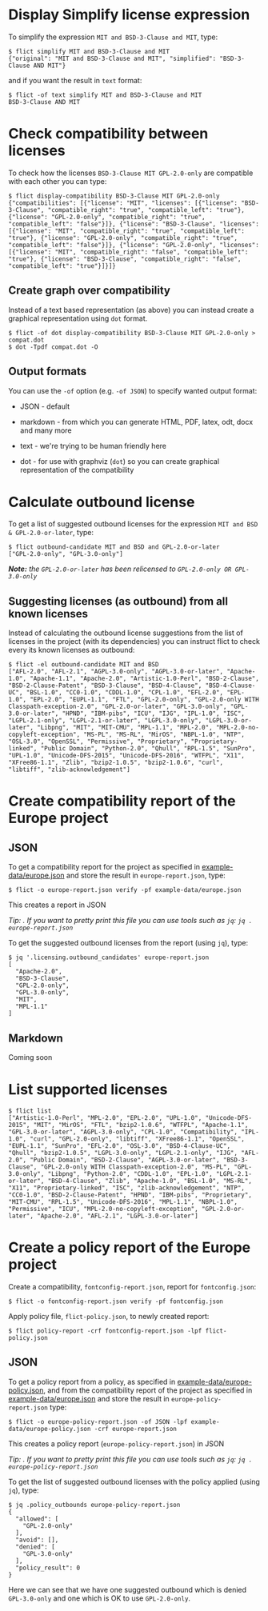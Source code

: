 <!--
SPDX-FileCopyrightText: 2021 Henrik Sandklef <hesa@sandklef.com>

SPDX-License-Identifier: GPL-3.0-or-later
-->


# Display Simplify license expression

To simplify the expression `MIT and BSD-3-Clause and MIT`, type:

```shell
$ flict simplify MIT and BSD-3-Clause and MIT
{"original": "MIT and BSD-3-Clause and MIT", "simplified": "BSD-3-Clause AND MIT"}
```

and if you want the result in `text` format:

```shell
$ flict -of text simplify MIT and BSD-3-Clause and MIT
BSD-3-Clause AND MIT
```

# Check compatibility between licenses

To check how the licenses `BSD-3-Clause MIT GPL-2.0-only` are compatible with each other you can type:

```shell
$ flict display-compatibility BSD-3-Clause MIT GPL-2.0-only
{"compatibilities": [{"license": "MIT", "licenses": [{"license": "BSD-3-Clause", "compatible_right": "true", "compatible_left": "true"}, {"license": "GPL-2.0-only", "compatible_right": "true", "compatible_left": "false"}]}, {"license": "BSD-3-Clause", "licenses": [{"license": "MIT", "compatible_right": "true", "compatible_left": "true"}, {"license": "GPL-2.0-only", "compatible_right": "true", "compatible_left": "false"}]}, {"license": "GPL-2.0-only", "licenses": [{"license": "MIT", "compatible_right": "false", "compatible_left": "true"}, {"license": "BSD-3-Clause", "compatible_right": "false", "compatible_left": "true"}]}]}
```

## Create graph over compatibility

Instead of a text based representation (as above) you can instead create a graphical representation using `dot` format. 

```shell
$ flict -of dot display-compatibility BSD-3-Clause MIT GPL-2.0-only > compat.dot
$ dot -Tpdf compat.dot -O
```

## Output formats

You can use the `-of` option (e.g. `-of JSON`)  to specify wanted output format:

* JSON - default

* markdown - from which you can generate HTML, PDF, latex, odt, docx and many more

* text - we're trying to be human friendly here

* dot - for use with graphviz (`dot`) so you can create graphical representation of the compatibility

# Calculate outbound license

To get a list of suggested outbound licenses for the expression `MIT and BSD & GPL-2.0-or-later`, type:

```shell
$ flict outbound-candidate MIT and BSD and GPL-2.0-or-later
["GPL-2.0-only", "GPL-3.0-only"]
```
***Note:** the `GPL-2.0-or-later` has been relicensed to `GPL-2.0-only OR GPL-3.0-only`*

## Suggesting licenses (as outbound) from all known licenses

Instead of calculating the outbound license suggestions from the list
of licenses in the project (with its dependencies) you can instruct
flict to check every its known licenses as outbound:

```shell
$ flict -el outbound-candidate MIT and BSD 
["AFL-2.0", "AFL-2.1", "AGPL-3.0-only", "AGPL-3.0-or-later", "Apache-1.0", "Apache-1.1", "Apache-2.0", "Artistic-1.0-Perl", "BSD-2-Clause", "BSD-2-Clause-Patent", "BSD-3-Clause", "BSD-4-Clause", "BSD-4-Clause-UC", "BSL-1.0", "CC0-1.0", "CDDL-1.0", "CPL-1.0", "EFL-2.0", "EPL-1.0", "EPL-2.0", "EUPL-1.1", "FTL", "GPL-2.0-only", "GPL-2.0-only WITH Classpath-exception-2.0", "GPL-2.0-or-later", "GPL-3.0-only", "GPL-3.0-or-later", "HPND", "IBM-pibs", "ICU", "IJG", "IPL-1.0", "ISC", "LGPL-2.1-only", "LGPL-2.1-or-later", "LGPL-3.0-only", "LGPL-3.0-or-later", "Libpng", "MIT", "MIT-CMU", "MPL-1.1", "MPL-2.0", "MPL-2.0-no-copyleft-exception", "MS-PL", "MS-RL", "MirOS", "NBPL-1.0", "NTP", "OSL-3.0", "OpenSSL", "Permissive", "Proprietary", "Proprietary-linked", "Public Domain", "Python-2.0", "Qhull", "RPL-1.5", "SunPro", "UPL-1.0", "Unicode-DFS-2015", "Unicode-DFS-2016", "WTFPL", "X11", "XFree86-1.1", "Zlib", "bzip2-1.0.5", "bzip2-1.0.6", "curl", "libtiff", "zlib-acknowledgement"]
```

# Create compatibility report of the Europe project

## JSON

To get a compatibility report for the project as specified in [example-data/europe.json](example-data/europe.json) and store the result in `europe-report.json`, type:

```shell
$ flict -o europe-report.json verify -pf example-data/europe.json 
```

This creates a report in JSON

*Tip: . If you want to pretty print this file you can use tools such as `jq`: `jq . europe-report.json`*

To get the suggested outbound licenses from the report (using `jq`), type:

```shell
$ jq '.licensing.outbound_candidates' europe-report.json
[
  "Apache-2.0",
  "BSD-3-Clause",
  "GPL-2.0-only",
  "GPL-3.0-only",
  "MIT",
  "MPL-1.1"
]
```

## Markdown

Coming soon

# List supported licenses

```shell
$ flict list
["Artistic-1.0-Perl", "MPL-2.0", "EPL-2.0", "UPL-1.0", "Unicode-DFS-2015", "MIT", "MirOS", "FTL", "bzip2-1.0.6", "WTFPL", "Apache-1.1", "GPL-3.0-or-later", "AGPL-3.0-only", "CPL-1.0", "Compatibility", "IPL-1.0", "curl", "GPL-2.0-only", "libtiff", "XFree86-1.1", "OpenSSL", "EUPL-1.1", "SunPro", "EFL-2.0", "OSL-3.0", "BSD-4-Clause-UC", "Qhull", "bzip2-1.0.5", "LGPL-3.0-only", "LGPL-2.1-only", "IJG", "AFL-2.0", "Public Domain", "BSD-2-Clause", "AGPL-3.0-or-later", "BSD-3-Clause", "GPL-2.0-only WITH Classpath-exception-2.0", "MS-PL", "GPL-3.0-only", "Libpng", "Python-2.0", "CDDL-1.0", "EPL-1.0", "LGPL-2.1-or-later", "BSD-4-Clause", "Zlib", "Apache-1.0", "BSL-1.0", "MS-RL", "X11", "Proprietary-linked", "ISC", "zlib-acknowledgement", "NTP", "CC0-1.0", "BSD-2-Clause-Patent", "HPND", "IBM-pibs", "Proprietary", "MIT-CMU", "RPL-1.5", "Unicode-DFS-2016", "MPL-1.1", "NBPL-1.0", "Permissive", "ICU", "MPL-2.0-no-copyleft-exception", "GPL-2.0-or-later", "Apache-2.0", "AFL-2.1", "LGPL-3.0-or-later"]
```

# Create a policy report of the Europe project

Create a compatibility, `fontconfig-report.json`, report for `fontconfig.json`:
```shell
$ flict -o fontconfig-report.json verify -pf fontconfig.json 
```

Apply policy file, `flict-policy.json`, to newly created report:
```shell
$ flict policy-report -crf fontconfig-report.json -lpf flict-policy.json
```


## JSON

To get a policy report from a policy, as specified in
[example-data/europe-policy.json](example-data/europe-policy.json),
and from the compatibility report of the project as specified in
[example-data/europe.json](example-data/europe.json) and store the
result in `europe-policy-report.json` type:

```shell
$ flict -o europe-policy-report.json -of JSON -lpf example-data/europe-policy.json -crf europe-report.json  
```

This creates a policy report (`europe-policy-report.json`) in JSON

*Tip: . If you want to pretty print this file you can use tools such as `jq`: `jq . europe-policy-report.json`*

To get the list of suggested outbound licenses with the policy applied (using `jq`), type:

```shell
$ jq .policy_outbounds europe-policy-report.json 
{
  "allowed": [
    "GPL-2.0-only"
  ],
  "avoid": [],
  "denied": [
    "GPL-3.0-only"
  ],
  "policy_result": 0
}
```

Here we can see that we have one suggested outbound which is denied
`GPL-3.0-only` and one which is OK to use `GPL-2.0-only`.
